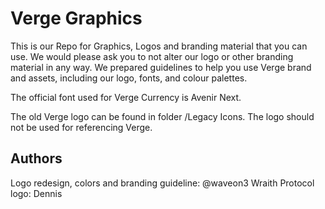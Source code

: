 # Verge Graphics

This is our Repo for Graphics, Logos and branding material that you can use. We would please ask you to not alter our logo or other branding material in any way. We prepared guidelines to help you use Verge brand and assets, including our logo, fonts, and colour palettes.

The official font used for Verge Currency is Avenir Next.

The old Verge logo can be found in folder /Legacy Icons. The logo should not be used for referencing Verge.

## Authors

Logo redesign, colors and branding guideline: @waveon3
Wraith Protocol logo: Dennis
